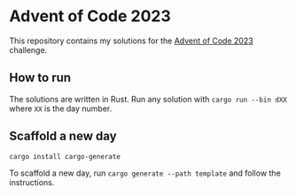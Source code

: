 # Advent of Code 2023

This repository contains my solutions for the [Advent of Code 2023](https://adventofcode.com/2023) challenge.

## How to run

The solutions are written in Rust. Run any solution with `cargo run --bin dXX` where `XX` is the day number.

## Scaffold a new day

```ps
cargo install cargo-generate
```

To scaffold a new day, run `cargo generate --path template` and follow the instructions.
